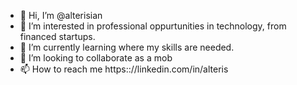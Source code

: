 - 👋 Hi, I’m @alterisian
- 👀 I’m interested in professional oppurtunities in technology, from financed startups. 
- 🌱 I’m currently learning where my skills are needed.
- 💞️ I’m looking to collaborate as a mob
- 📫 How to reach me https:://linkedin.com/in/alteris

<!---
alterisian/alterisian is a ✨ special ✨ repository because its `README.md` (this file) appears on your GitHub profile.
You can click the Preview link to take a look at your changes.
--->
